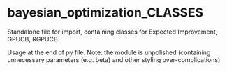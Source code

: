 # bayesian_optimization_CLASSES
Standalone file for import, containing classes for Expected Improvement, GPUCB, RGPUCB

Usage at the end of py file.
Note: the module is unpolished (containing unnecessary parameters (e.g. beta) and other styling over-complications)
